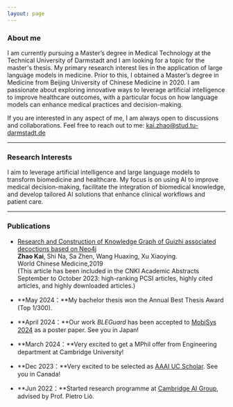 ```yaml
---
layout: page
---
```


### About me

I am currently pursuing a Master’s degree in Medical Technology at the Technical University of Darmstadt and I am looking for a topic for the master's thesis. My primary research interest lies in the application of large language models in medicine. Prior to this, I obtained a Master’s degree in Medicine from Beijing University of Chinese Medicine in 2020. I am passionate about exploring innovative ways to leverage artificial intelligence to improve healthcare outcomes, with a particular focus on how language models can enhance medical practices and decision-making.

If you are interested in any aspect of me, I am always open to discussions and collaborations. Feel free to reach out to me: kai.zhao@stud.tu-darmstadt.de

---

### Research Interests

I aim to leverage artificial intelligence and large language models to transform biomedicine and healthcare. My focus is on using AI to improve medical decision-making, facilitate the integration of biomedical knowledge, and develop tailored AI solutions that enhance clinical workflows and patient care.

---

### Publications

- [Research and Construction of Knowledge Graph of Guizhi associated decoctions based on Neo4j](https://oversea.cnki.net/KCMS/detail/detail.aspx?dbcode=CJFD&dbname=CJFDLAST2019&filename=SJZA201910021&uniplatform=OVERSEA&v=cXfJRKuCDwBMCpLq-Fn1QU7Glacr1ucsniykm066h79K3kvB_IE50oKIOCIQZa6I)  
  **Zhao Kai**, Shi Na, Sa Zhen, Wang Huaxing, Xu Xiaoying.  
  World Chinese Medicine,2019  
  (This article has been included in the CNKI Academic Abstracts September to October 2023: high-ranking PCSI articles, highly cited articles, and highly downloaded articles.)

- **May 2024：**My bachelor thesis won the Annual Best Thesis Award (Top 1/300).
- **April 2024：**Our work _BLEGuard_ has been accepted to [MobiSys 2024](https://www.sigmobile.org/mobisys/2024/) as a poster paper. See you in Japan!
- **March 2024：**Very excited to get a MPhil offer from Engineering department at Cambridge University!
- **Dec 2023：**Very excited to be selected as [AAAI UC Scholar](https://aaai.org/aaai-conference/undergraduate-consortium-program/). See you in Canada!
- **Jun 2022：**Started research programme at [Cambridge AI Group](https://www.cl.cam.ac.uk/research/ai/), advised by Prof. Pietro Liò.

<br>
